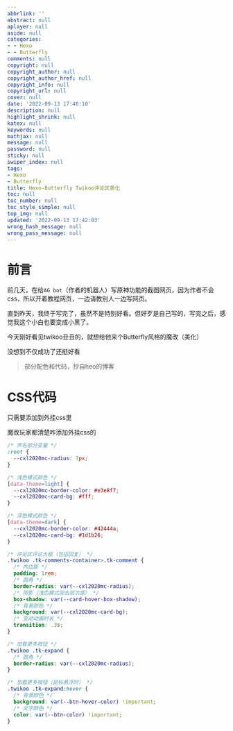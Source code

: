 ```yaml
---
abbrlink: ''
abstract: null
aplayer: null
aside: null
categories:
- - Hexo
- - Butterfly
comments: null
copyright: null
copyright_author: null
copyright_author_href: null
copyright_info: null
copyright_url: null
cover: null
date: '2022-09-13 17:40:10'
description: null
highlight_shrink: null
katex: null
keywords: null
mathjax: null
message: null
password: null
sticky: null
swiper_index: null
tags:
- Hexo
- Butterfly
title: Hexo-Butterfly Twikoo评论区美化
toc: null
toc_number: null
toc_style_simple: null
top_img: null
updated: '2022-09-13 17:42:03'
wrong_hash_message: null
wrong_pass_message: null
---
```

# 前言

前几天，在给`AG bot`（作者的机器人）写原神功能的截图网页，因为作者不会css，所以开着教程网页，一边请教别人一边写网页。

直到昨天，我终于写完了，虽然不是特别好看。但好歹是自己写的，写完之后，感觉我这个小白也要变成小黑了。

今天刚好看见twikoo丑丑的，就想给他来个Butterfly风格的魔改（美化）

没想到不仅成功了还挺好看

> 部分配色和代码，抄自heo的博客

# CSS代码

只需要添加到外挂css里

魔改玩家都清楚咋添加外挂css的

```css
/* 声名部分变量 */
:root {
  --cxl2020mc-radius: 7px;
}

/* 浅色模式颜色 */
[data-theme=light] {
  --cxl2020mc-border-color: #e3e8f7;
  --cxl2020mc-card-bg: #fff;
}

/* 深色模式颜色 */
[data-theme=dark] {
  --cxl2020mc-border-color: #42444a;
  --cxl2020mc-card-bg: #1d1b26;
}

/* 评论区评论大框（包括回复） */
.twikoo .tk-comments-container>.tk-comment {
  /* 内边距 */
  padding: 1rem;
  /* 圆角 */
  border-radius: var(--cxl2020mc-radius);
  /* 阴影（浅色模式突出层次感） */
  box-shadow: var(--card-hover-box-shadow);
  /* 背景颜色 */
  background: var(--cxl2020mc-card-bg);
  /* 变动动画时长 */
  transition: .3s;
}

/* 加载更多按钮 */
.twikoo .tk-expand {
  /* 圆角 */
  border-radius: var(--cxl2020mc-radius);
}

/* 加载更多按钮（鼠标悬浮时） */
.twikoo .tk-expand:hover {
  /* 背景颜色 */
  background: var(--btn-hover-color) !important;
  /* 文字颜色 */
  color: var(--btn-color) !important;
}
```
